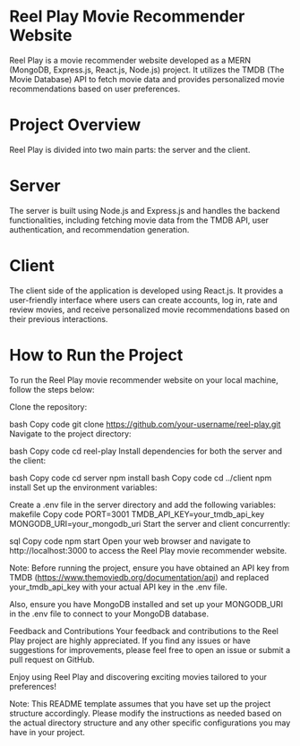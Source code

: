 # Reel Play Movie Recommender Website

Reel Play is a movie recommender website developed as a MERN (MongoDB, Express.js, React.js, Node.js) project. It utilizes the TMDB (The Movie Database) API to fetch movie data and provides personalized movie recommendations based on user preferences.

# Project Overview
Reel Play is divided into two main parts: the server and the client.

# Server
The server is built using Node.js and Express.js and handles the backend functionalities, including fetching movie data from the TMDB API, user authentication, and recommendation generation.

# Client
The client side of the application is developed using React.js. It provides a user-friendly interface where users can create accounts, log in, rate and review movies, and receive personalized movie recommendations based on their previous interactions.

# How to Run the Project
To run the Reel Play movie recommender website on your local machine, follow the steps below:

Clone the repository:

bash
Copy code
git clone https://github.com/your-username/reel-play.git
Navigate to the project directory:

bash
Copy code
cd reel-play
Install dependencies for both the server and the client:

bash
Copy code
cd server
npm install
bash
Copy code
cd ../client
npm install
Set up the environment variables:

Create a .env file in the server directory and add the following variables:
makefile
Copy code
PORT=3001
TMDB_API_KEY=your_tmdb_api_key
MONGODB_URI=your_mongodb_uri
Start the server and client concurrently:

sql
Copy code
npm start
Open your web browser and navigate to http://localhost:3000 to access the Reel Play movie recommender website.

Note: Before running the project, ensure you have obtained an API key from TMDB (https://www.themoviedb.org/documentation/api) and replaced your_tmdb_api_key with your actual API key in the .env file.

Also, ensure you have MongoDB installed and set up your MONGODB_URI in the .env file to connect to your MongoDB database.

Feedback and Contributions
Your feedback and contributions to the Reel Play project are highly appreciated. If you find any issues or have suggestions for improvements, please feel free to open an issue or submit a pull request on GitHub.

Enjoy using Reel Play and discovering exciting movies tailored to your preferences!

Note: This README template assumes that you have set up the project structure accordingly. Please modify the instructions as needed based on the actual directory structure and any other specific configurations you may have in your project.
